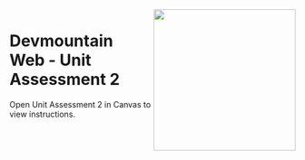 <img src="https://s3.amazonaws.com/devmountain/readme-logo.png" width="250" align="right">

# Devmountain Web - Unit Assessment 2

Open Unit Assessment 2 in Canvas to view instructions.
